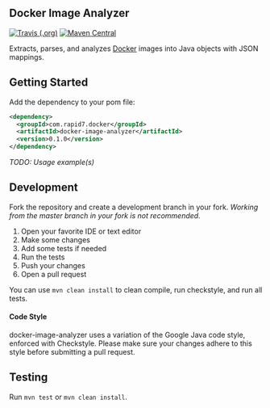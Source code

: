 ## Docker Image Analyzer


[![Travis (.org)](https://img.shields.io/travis/rapid7/docker-image-analyzer.svg)](https://travis-ci.org/rapid7/docker-image-analyzer) [![Maven Central](https://img.shields.io/maven-central/v/com.rapid7.docker/docker-image-analyzer.svg)](https://search.maven.org/artifact/com.rapid7.docker/docker-image-analyzer)

Extracts, parses, and analyzes [Docker](https://www.docker.com) images into Java objects with JSON mappings.

## Getting Started

Add the dependency to your pom file:

```xml
<dependency>
  <groupId>com.rapid7.docker</groupId>
  <artifactId>docker-image-analyzer</artifactId>
  <version>0.1.0</version>
</dependency>
```

_TODO: Usage example(s)_

## Development

Fork the repository and create a development branch in your fork. _Working from the master branch in your fork is not recommended._

1. Open your favorite IDE or text editor
2. Make some changes
3. Add some tests if needed
4. Run the tests
5. Push your changes
6. Open a pull request

You can use `mvn clean install` to clean compile, run checkstyle, and run all tests.

#### Code Style

docker-image-analyzer uses a variation of the Google Java code style, enforced with Checkstyle. Please make sure your changes adhere to this style before submitting a pull request.

## Testing

Run `mvn test` or `mvn clean install`.
